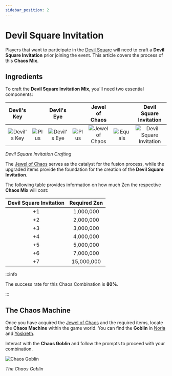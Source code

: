 ```yaml
---
sidebar_position: 2
---
```


# Devil Square Invitation

Players that want to participate in the [Devil Square](/events/devil-square) will need to craft a **Devil Square Invitation** prior joining the event. This article covers the process of this **Chaos Mix**.

## Ingredients

To craft the **Devil Square Invitation Mix**, you'll need two essential components:

|                      Devil's Key                      |                                       |                      Devil's Eye                      |                                       |                 Jewel of Chaos                 |                                         |                          Devil Square Invitation                           |
| :---------------------------------------------------: | :-----------------------------------: | :---------------------------------------------------: | :-----------------------------------: | :--------------------------------------------: | :-------------------------------------: | :------------------------------------------------------------------------: |
| ![Devil's Key](/img/items/invitations/devils-key.png) | ![Plus](/img/items/invitations/+.png) | ![Devil's Eye](/img/items/invitations/devils-eye.png) | ![Plus](/img/items/invitations/+.png) | ![Jewel of Chaos](/img/items/jewels/chaos.png) | ![Equals](/img/items/invitations/=.png) | ![Devil Square Invitation  ](/img/items/invitations/devils-invitation.png) |

_Devil Square Invitation Crafting_

The [Jewel of Chaos](/items/jewels/regular-jewels/jewel-of-chaos) serves as the catalyst for the fusion process, while the upgraded items provide the foundation for the creation of the **Devil Square Invitation**.

The following table provides information on how much Zen the respective **Chaos Mix** will cost:

| Devil Square Invitation | Required Zen |
| :---------------------: | :----------: |
|           +1            |  1,000,000   |
|           +2            |  2,000,000   |
|           +3            |  3,000,000   |
|           +4            |  4,000,000   |
|           +5            |  5,000,000   |
|           +6            |  7,000,000   |
|           +7            |  15,000,000  |

:::info

The success rate for this Chaos Combination is **80%**.

:::

## The Chaos Machine

Once you have acquired the [Jewel of Chaos](/items/jewels/regular-jewels/jewel-of-chaos) and the required items, locate the **Chaos Machine** within the game world. You can find the **Goblin** in [Noria](/maps/noria) and [Yoskreth](/maps/yoskreth).

Interact with the **Chaos Goblin** and follow the prompts to proceed with your combination.

![Chaos Goblin](/img/crafting/chaos-goblin.png)

_The Chaos Goblin_
